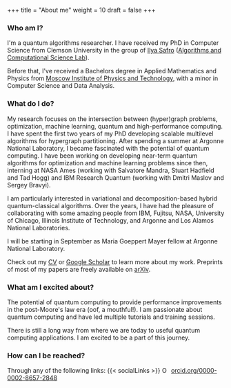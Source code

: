 +++
title = "About me"
weight = 10
draft = false
+++

### Who am I?

I'm a quantum algorithms researcher. I have received my PhD in Computer Science from Clemson University in the group of [Ilya Safro](https://people.cs.clemson.edu/~isafro/) ([Algorithms and Computational Science Lab](https://people.cs.clemson.edu/~isafro/group.html)). 

Before that, I've received a Bachelors degree in Applied Mathematics and Physics from [Moscow Institute of Physics and Technology](https://mipt.ru/english/), with a minor in Computer Science and Data Analysis. 

### What do I do?
My research focuses on the intersection between (hyper)graph problems, optimization, machine learning, quantum and high-performance computing. I have spent the first two years of my PhD developing scalable multilevel algorithms for hypergraph partitioning. After spending a summer at Argonne National Laboratory, I became fascinated with the potential of quantum computing. I have been working on developing near-term quantum algorithms for optimization and machine learning problems since then, interning at NASA Ames (working with Salvatore Mandra, Stuart Hadfield and Tad Hogg) and IBM Research Quantum (working with Dmitri Maslov and Sergey Bravyi). 

I am particularly interested in variational and decomposition-based hybrid quantum-classical algorithms. Over the years, I have had the pleasure of collaborating with some amazing people from IBM, Fujitsu, NASA, University of Chicago, Illinois Institute of Technology, and Argonne and Los Alamos National Laboratories.

I will be starting in September as Maria Goeppert Mayer fellow at Argonne National
Laboratory.

Check out my [CV](CV.pdf) or [Google Scholar](https://scholar.google.com/citations?user=PxOuGGcAAAAJ) to learn more about my work. Preprints of most of my papers are freely available on [arXiv](https://arxiv.org/a/shaydulin_r_1.html). 

### What am I excited about?

The potential of quantum computing to provide performance improvements in the post-Moore's law
era (oof, a mouthful!). I am passionate about quantum computing and have led multiple tutorials and
training sessions.

There is still a long way from where we are today to useful quantum computing
applications. I am excited to be a part of this journey.

### How can I be reached?
Through any of the following links:
{{< socialLinks >}}
<a href="https://orcid.org/0000-0002-8657-2848" target="orcid.widget" rel="noopener noreferrer" style="vertical-align:top;"><img src="https://orcid.org/sites/default/files/images/orcid_16x16.png" style="width:1em;margin-right:.5em;" alt="ORCID iD icon">orcid.org/0000-0002-8657-2848</a>
